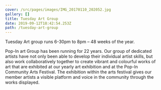 ```yaml
---
cover: /src/pages/images/IMG_20170110_202052.jpg
gallery: []
title: Tuesday Art Group
date: 2019-09-12T18:42:54.253Z
path: /tuesday-art-group
---
```

Tuesday Art group runs 6-30pm to 8pm – 48 weeks of the year.

Pop-In art Group has been running for 22 years. Our group of dedicated artists have not only been able to develop their individual artist skills, but also work collaboratively together to create vibrant and colourful works of art that are exhibited at our yearly art exhibition and at the Pop-In Community Arts Festival. The exhibition within the arts festival gives our member artists a visible platform and voice in the community through the works displayed.
